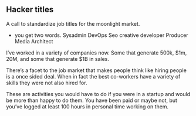 ## Hacker titles
A call to standardize job titles for the moonlight market.
- you get two words. 
Sysadmin
DevOps
Seo
creative 
developer
Producer
Media
Architect

I’ve worked in a variety of companies now. Some that generate 500k, $1m, 20M, and some that generate $1B in sales.

There’s a facet to the job market that makes people think like hiring people is a once sided deal. When in fact the best co-workers have a variety of skills they were not also hired for.

These are activities you would have to do if you were in a startup and would be more than happy to do them. You have been paid or maybe not, but you’ve logged at least 100 hours in personal time working on them.

